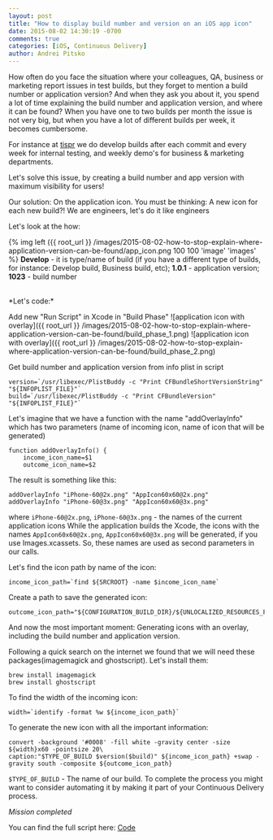 ```yaml
---
layout: post
title: "How to display build number and version on an iOS app icon"
date: 2015-08-02 14:30:19 -0700
comments: true
categories: [iOS, Continuous Delivery]
author: Andrei Pitsko
---
```

How often do you face the situation where your colleagues, QA, business or marketing report issues in test builds, but they forget to mention a build number or application version? And when they ask you about it, you spend a lot of time explaining the build number and application version, and where it can be found? When you have one to two builds per month the issue is not very big, but when you have a lot of different builds per week, it becomes cumbersome.

For instance at [tispr](http://tispr.com) we do develop builds after each commit and every week for internal testing, and weekly demo's for business & marketing departments.

Let's solve this issue, by creating a build number and app version with maximum visibility for users!

Our solution: On the application icon.
You must be thinking: A new icon for each new build?!
We are engineers, let's do it like engineers

Let's look at the how:

{% img left ({{ root_url }} /images/2015-08-02-how-to-stop-explain-where-application-version-can-be-found/app_icon.png 100 100 'image' 'images' %}
**Develop** - it is type/name of build (if you have a different type of builds, for instance: Develop build, Business build, etc);
**1.0.1** - application version;
**1023** - build number

<br/>
*Let's code:*

Add new "Run Script" in Xcode in "Build Phase"
![application icon with overlay]({{ root_url }} /images/2015-08-02-how-to-stop-explain-where-application-version-can-be-found/build_phase_1.png)
![application icon with overlay]({{ root_url }} /images/2015-08-02-how-to-stop-explain-where-application-version-can-be-found/build_phase_2.png)

Get build number and application version from info plist in script
```
version=`/usr/libexec/PlistBuddy -c "Print CFBundleShortVersionString" "${INFOPLIST_FILE}"`
build=`/usr/libexec/PlistBuddy -c "Print CFBundleVersion" "${INFOPLIST_FILE}"`
```

Let's imagine that we have a function with the name "addOverlayInfo" which has two parameters (name of incoming icon, name of icon that will be generated)
```
function addOverlayInfo() {
    income_icon_name=$1
    outcome_icon_name=$2
```

The result is something like this:
```
addOverlayInfo "iPhone-60@2x.png" "AppIcon60x60@2x.png"
addOverlayInfo "iPhone-60@3x.png" "AppIcon60x60@3x.png"
```

where `iPhone-60@2x.png`, `iPhone-60@3x.png` - the names of the current application icons
While the application builds the Xcode, the icons with the names `AppIcon60x60@2x.png`, `AppIcon60x60@3x.png` will be generated, if you use Images.xcassets.
So, these names are used as second parameters in our calls.

Let's find the icon path by name of the icon:
```
income_icon_path=`find ${SRCROOT} -name $income_icon_name`
```

Create a path to save the generated icon:
```
outcome_icon_path="${CONFIGURATION_BUILD_DIR}/${UNLOCALIZED_RESOURCES_FOLDER_PATH}/${outcome_icon_name}"
```

And now the most important moment: Generating icons with an overlay, including the build number and application version. 

Following a quick search on the internet we found that we will need these packages(imagemagick and ghostscript). Let's install them:
```
brew install imagemagick
brew install ghostscript
```
To find the width of the incoming icon:
```
width=`identify -format %w ${income_icon_path}`
```

To generate the new icon with all the important information:
```
convert -background '#0008' -fill white -gravity center -size ${width}x60 -pointsize 20\
caption:"$TYPE_OF_BUILD $version($build)" ${income_icon_path} +swap -gravity south -composite ${outcome_icon_path}
```

`$TYPE_OF_BUILD` - The name of our build. 
To complete the process you might want to consider automating it by making it part of your Continuous Delivery process. 

*Mission completed*

You can find the full script here: [Code](https://gist.github.com/Pitsko/993d81ac76e8d04ca1bc)
